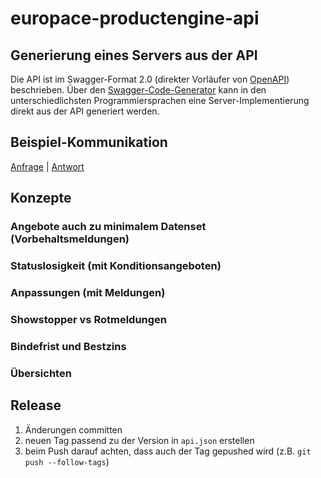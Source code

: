 # europace-productengine-api

## Generierung eines Servers aus der API

Die API ist im Swagger-Format 2.0 (direkter Vorläufer von [OpenAPI](https://www.openapis.org/)) beschrieben. Über den [Swagger-Code-Generator](https://github.com/swagger-api/swagger-codegen) kann in den unterschiedlichsten Programmiersprachen eine Server-Implementierung direkt aus der API generiert werden.

## Beispiel-Kommunikation

[Anfrage](beispiele/anfrage.json) | [Antwort](beispiele/antwort.json)


## Konzepte

### Angebote auch zu minimalem Datenset (Vorbehaltsmeldungen)

### Statuslosigkeit (mit Konditionsangeboten)

### Anpassungen (mit Meldungen)

### Showstopper vs Rotmeldungen

### Bindefrist und Bestzins

### Übersichten

## Release

1. Änderungen committen
2. neuen Tag passend zu der Version in `api.json` erstellen
3. beim Push darauf achten, dass auch der Tag gepushed wird (z.B. `git push --follow-tags`)
